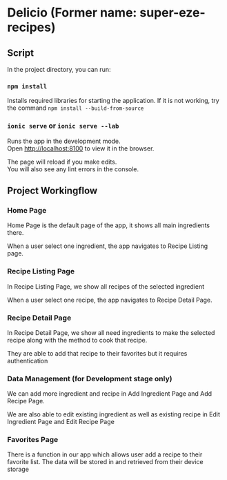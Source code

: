 # Delicio (Former name: super-eze-recipes)

## Script

In the project directory, you can run:

### `npm install`

Installs required libraries for starting the application. If it is not working, try the command `npm install --build-from-source`

### `ionic serve` or `ionic serve --lab`

Runs the app in the development mode.<br>
Open [http://localhost:8100](http://localhost:8100) to view it in the browser.

The page will reload if you make edits.<br>
You will also see any lint errors in the console.

## Project Workingflow

### Home Page

Home Page is the default page of the app, it shows all main ingredients there.

When a user select one ingredient, the app navigates to Recipe Listing page.

### Recipe Listing Page

In Recipe Listing Page, we show all recipes of the selected ingredient

When a user select one recipe, the app navigates to Recipe Detail Page.

### Recipe Detail Page

In Recipe Detail Page, we show all need ingredients to make the selected recipe along with the method to cook that recipe.

They are able to add that recipe to their favorites but it requires authentication

### Data Management (for Development stage only)

We can add more ingredient and recipe in Add Ingredient Page and Add Recipe Page.

We are also able to edit existing ingredient as well as existing recipe in Edit Ingredient Page and Edit Recipe Page

### Favorites Page

There is a function in our app which allows user add a recipe to their favorite list. The data will be stored in and retrieved from their device storage